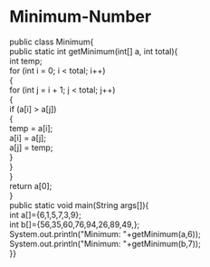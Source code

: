 # Minimum-Number
public class Minimum{  
public static int getMinimum(int[] a, int total){  
int temp;  
for (int i = 0; i < total; i++)   
        {  
            for (int j = i + 1; j < total; j++)   
            {  
                if (a[i] > a[j])   
                {  
                    temp = a[i];  
                    a[i] = a[j];  
                    a[j] = temp;  
                }  
            }  
        }  
       return a[0];  
}  
public static void main(String args[]){  
int a[]={6,1,5,7,3,9};  
int b[]={56,35,60,76,94,26,89,49,};  
System.out.println("Minimum: "+getMinimum(a,6));  
System.out.println("Minimum: "+getMinimum(b,7));  
}}
